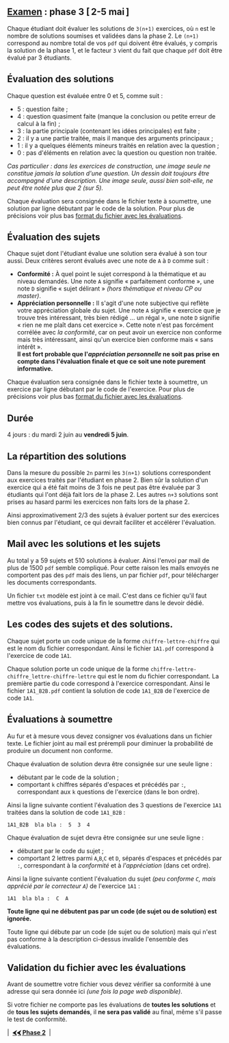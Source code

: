 ## [Examen](../index.md) : phase 3 [ 2-5 mai ]

Chaque étudiant doit évaluer les solutions de `3(n+1)` exercices, où `n` est le nombre de solutions soumises et validées dans la phase 2. Le `(n+1)` correspond au nombre total de vos `pdf` qui doivent être évalués, y compris la solution de la phase 1, et le facteur `3` vient du fait que chaque `pdf` doit être évalué par 3 étudiants.


## Évaluation des solutions

Chaque question est évaluée entre 0 et 5, comme suit :

- 5 : question faite ;
- 4 : question quasiment faite (manque la conclusion ou petite erreur de calcul à la fin) ;
- 3 : la partie principale (contenant les idées principales) est faite ;
- 2 : il y a une partie traitée, mais il manque des arguments principaux ;
- 1 : il y a quelques éléments mineurs traités en relation avec la question ;
- 0 : pas d'éléments en relation avec la question ou question non traitée.

_Cas particulier : dans les exercices de construction, une image seule ne constitue jamais la solution d'une question. Un dessin doit toujours être accompagné d'une description. Une image seule, aussi bien soit-elle, ne peut être notée plus que 2 (sur 5)._

Chaque évaluation sera consignée dans le fichier texte à soumettre, une solution par ligne débutant par le code de la solution. Pour plus de précisions voir plus bas [format du fichier avec les évaluations](#évaluations-à-soumettre).

## Évaluation des sujets

Chaque sujet dont l'étudiant évalue une solution sera évalué à son tour aussi. Deux critères seront évalués avec une note de `A` à `D` comme suit :

- **Conformité :** À quel point le sujet correspond à la thématique et au niveau demandés. Une note `A` signifie « parfaitement conforme », une note `D` signifie « sujet délirant » _(hors thématique et niveau CP ou master)_.
- **Appréciation personnelle :** Il s'agit d'une note subjective qui reflète votre appréciation globale du sujet. Une note `A` signifie « exercice que je trouve très intéressant, très bien rédigé ... un régal », une note `D` signifie « rien ne me plaît dans cet exercice ». Cette note n'est pas forcément corrélée avec _la conformité_, car on peut avoir un exercice non conforme mais très intéressant, ainsi qu'un exercice bien conforme mais « sans intérêt ».\
**Il est fort probable que l'_appréciation personnelle_ ne soit pas prise en compte dans l'évaluation finale et que ce soit une note purement informative.**

Chaque évaluation sera consignée dans le fichier texte à soumettre, un exercice par ligne débutant par le code de l'exercice. Pour plus de précisions voir plus bas [format du fichier avec les évaluations](#évaluations-à-soumettre).

## Durée

4 jours : du mardi 2 juin au **vendredi 5 juin**.

## La répartition des solutions

Dans la mesure du possible `2n` parmi les `3(n+1)` solutions correspondent aux exercices traités par l'étudiant en phase 2. Bien sûr la solution d'un exercice qui a été fait moins de 3 fois ne peut pas être évaluée par 3 étudiants qui l'ont déjà fait lors de la phase 2. Les autres `n+3` solutions sont prises au hasard parmi les exercices non faits lors de la phase 2.

Ainsi approximativement 2/3 des sujets à évaluer portent sur des exercices bien connus par l'étudiant, ce qui devrait faciliter et accélérer l'évaluation.

## Mail avec les solutions et les sujets

Au total y a 59 sujets et 510 solutions à évaluer. Ainsi l'envoi par mail de plus de 1500 `pdf` semble compliqué.
Pour cette raison les mails envoyés ne comportent pas des `pdf` mais des liens, un par fichier `pdf`, pour télécharger les documents correspondants.

Un fichier `txt` modèle est joint à ce mail. C'est dans ce fichier qu'il faut mettre vos évaluations, puis à la fin le soumettre dans le devoir dédié.

## Les codes des sujets et des solutions.

Chaque sujet porte un code unique de la forme `chiffre-lettre-chiffre` qui est le nom du fichier correspondant. Ainsi le fichier `1A1.pdf` correspond à l'exercice de code `1A1`.

Chaque solution porte un code unique de la forme `chiffre-lettre-chiffre_lettre-chiffre-lettre` qui est le nom du fichier correspondant. La première partie du code correspond à l'exercice correspondant. Ainsi le fichier `1A1_B2B.pdf` contient la solution de code `1A1_B2B` de l'exercice de code `1A1`.

## Évaluations à soumettre

Au fur et à mesure vous devez consigner vos évaluations dans un fichier texte. Le fichier joint au mail est prérempli pour diminuer la probabilité de produire un document non conforme.

Chaque évaluation de solution devra être consignée sur une seule ligne :

- débutant par le code de la solution ;
- comportant `k` chiffres séparés d'espaces et précédés par `:`, correspondant aux `k` questions de l'exercice (dans le bon ordre).

Ainsi la ligne suivante contient l'évaluation des 3 questions de l'exercice `1A1` traitées dans la solution de code `1A1_B2B` :

```
1A1_B2B  bla bla :  5  3  4
```

Chaque évaluation de sujet devra être consignée sur une seule ligne :

- débutant par le code du sujet ;
- comportant 2 lettres parmi `A`,`B`,`C` et `D`, séparés d'espaces et précédés par `:`, correspondant à la _conformité_ et à _l'appréciation_ (dans cet ordre).

Ainsi la ligne suivante contient l'évaluation du sujet _(peu conforme `C`, mais apprécié par le correcteur `A`)_ de l'exercice `1A1` :

```
1A1  bla bla :  C  A
```

**Toute ligne qui ne débutent pas par un code (de sujet ou de solution) est ignorée.**

Toute ligne qui débute par un code (de sujet ou de solution) mais qui n'est pas conforme à la description ci-dessus invalide l'ensemble des évaluations.

## Validation du fichier avec les évaluations

Avant de soumettre votre fichier vous devez vérifier sa conformité à une adresse qui sera donnée ici _(une fois la page web disponible)_.

Si votre fichier ne comporte pas les évaluations de **toutes les solutions** et de **tous les sujets demandés**, il **ne sera pas validé** au final, même s'il passe le test de conformité.

|  **[⮜⮜ Phase 2](../phase2)**  |

